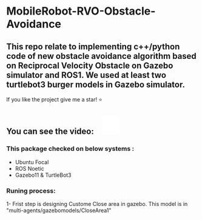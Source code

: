 # MobileRobot-RVO-Obstacle-Avoidance
This repo relate to implementing c++/python code of new obstacle avoidance algorithm based on Reciprocal Velocity Obstacle on Gazebo simulator and ROS1. 
We used at least two turtlebot3 burger models in Gazebo simulator.
---
If you like the project give me a star! :star: 

You can see the video: &nbsp;&nbsp;
[![website](./img/youtube-dark.svg)](https://www.youtube.com/channel/UCyRBig4xgAdaRdIz14Xymrg)
&nbsp;&nbsp;
---

### This package checked on below systems :
- Ubuntu Focal
- ROS Noetic 
- Gazebo11 & TurtleBot3
### Runing process:
1- Frist step is designing Custome Close area in gazebo. This model is in "multi-agents/gazebomodels/CloseArea1"

